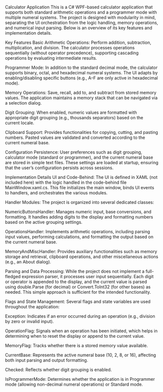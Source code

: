 Calculator Application
This is a C# WPF-based calculator application that supports both standard arithmetic operations and a programmer mode with multiple numeral systems. The project is designed with modularity in mind, separating the UI orchestration from the logic handling, memory operations, and numerical input parsing. Below is an overview of its key features and implementation details.

Key Features
Basic Arithmetic Operations:
Perform addition, subtraction, multiplication, and division. The calculator processes operations sequentially (without operator precedence), supporting cascading operations by evaluating intermediate results.

Programmer Mode:
In addition to the standard decimal mode, the calculator supports binary, octal, and hexadecimal numeral systems. The UI adapts by enabling/disabling specific buttons (e.g., A–F are only active in hexadecimal mode).

Memory Operations:
Save, recall, add to, and subtract from stored memory values. The application maintains a memory stack that can be navigated via a selection dialog.

Digit Grouping:
When enabled, numeric values are formatted with appropriate digit grouping (e.g., thousands separators) based on the current locale.

Clipboard Support:
Provides functionalities for copying, cutting, and pasting numbers. Pasted values are validated and converted according to the current numeral base.

Configuration Persistence:
User preferences such as digit grouping, calculator mode (standard or programmer), and the current numeral base are stored in simple text files. These settings are loaded at startup, ensuring that the user’s configuration persists across sessions.

Implementation Details
UI and Code-Behind:
The UI is defined in XAML (not included here) with the logic handled in the code-behind file MainWindow.xaml.cs. This file initializes the main window, binds UI events to handlers, and orchestrates the various modules.

Handler Modules:
The project is organized into several dedicated classes:

NumericButtonsHandler:
Manages numeric input, base conversions, and formatting. It handles adding digits to the display and formatting numbers based on the active grouping settings.

OperationsHandler:
Implements arithmetic operations, including parsing input values, performing calculations, and formatting the output based on the current numeral base.

MemoryAndMiscHandler:
Provides auxiliary functionalities such as memory storage and retrieval, clipboard operations, and other miscellaneous actions (e.g., an About dialog).

Parsing and Data Processing:
While the project does not implement a full-fledged expression parser, it processes user input sequentially. Each digit or operator is appended to the display, and the current value is parsed using double.Parse (for decimal) or Convert.ToInt32 (for other bases) as needed. This simple approach is sufficient for the intended functionality.

Flags and State Management:
Several flags and state variables are used throughout the application:

Exception: Indicates if an error occurred during an operation (e.g., division by zero or invalid input).

OperationFlag: Signals when an operation has been initiated, which helps in determining when to reset the display or append to the current value.

MemoryFlag: Tracks whether there is a stored memory value available.

CurrentBase: Represents the active numeral base (10, 2, 8, or 16), affecting both input parsing and output formatting.

Checked: Reflects whether digit grouping is enabled.

IsProgrammerMode: Determines whether the application is in Programmer mode (allowing non-decimal numeral operations) or Standard mode.
